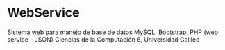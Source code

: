 # WebService
Sistema web para manejo de base de datos MySQL, Bootstrap, PHP (web service - JSON) Ciencias de la Computación 6, Universidad Galileo
